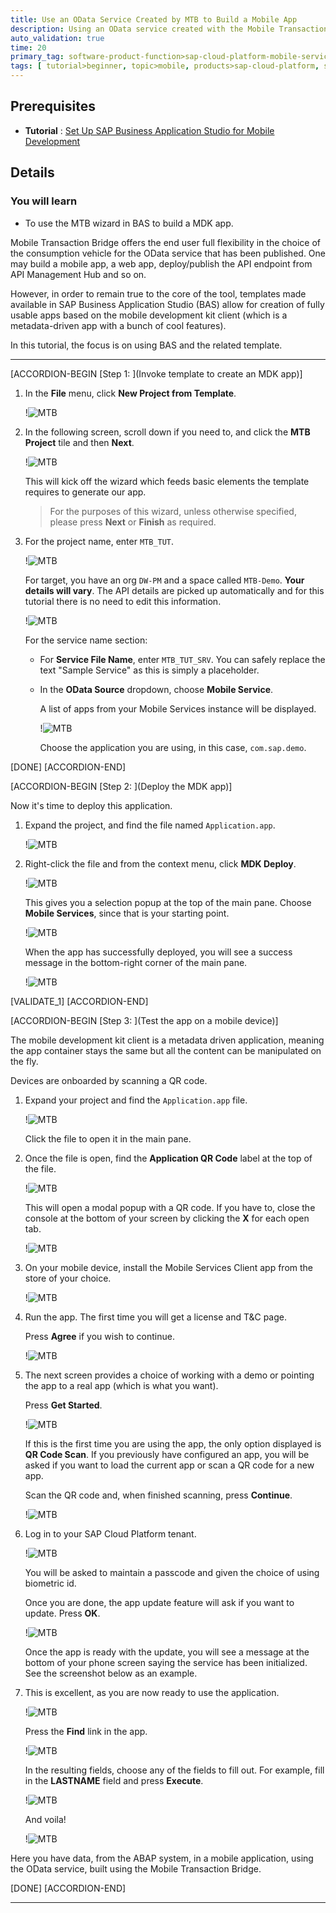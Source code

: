 ```yaml
---
title: Use an OData Service Created by MTB to Build a Mobile App
description: Using an OData service created with the Mobile Transaction Bridge, build a Mobile app based on the mobile development kit client.
auto_validation: true
time: 20
primary_tag: software-product-function>sap-cloud-platform-mobile-services
tags: [ tutorial>beginner, topic>mobile, products>sap-cloud-platform, software-product-function>sap-cloud-platform-mobile-services ]
---
```


## Prerequisites
- **Tutorial** : [Set Up SAP Business Application Studio for Mobile Development](cp-mobile-bas-setup)

## Details
### You will learn
- To use the MTB wizard in BAS to build a MDK app.

Mobile Transaction Bridge offers the end user full flexibility in the choice of the consumption vehicle for the OData service that has been published. One may build a mobile app, a web app, deploy/publish the API endpoint from API Management Hub and so on.

However, in order to remain true to the core of the tool, templates made available in SAP Business Application Studio (BAS) allow for creation of fully usable apps based on the mobile development kit client (which is a metadata-driven app with a bunch of cool features).

In this tutorial, the focus is on using BAS and the related template.

---

[ACCORDION-BEGIN [Step 1: ](Invoke template to create an MDK app)]

1. In the **File** menu, click **New Project from Template**.

    !![MTB](08.png)

2. In the following screen, scroll down if you need to, and click the **MTB Project** tile and then **Next**.

    !![MTB](13.png)

    This will kick off the wizard which feeds basic elements the template requires to generate our app.

    >For the purposes of this wizard, unless otherwise specified, please press **Next** or **Finish** as required.

3. For the project name, enter `MTB_TUT`.

    !![MTB](15.png)

    For target, you have an org `DW-PM` and a space called `MTB-Demo`. **Your details will vary**. The API details are picked up automatically and for this tutorial there is no need to edit this information.

    !![MTB](16.png)

    For the service name section:

    - For **Service File Name**, enter `MTB_TUT_SRV`.  You can safely replace the text "Sample Service" as this is simply a placeholder.

    - In the **OData Source** dropdown, choose **Mobile Service**.

        A list of apps from your Mobile Services instance will be displayed.

        !![MTB](18.png)

        Choose the application you are using, in this case, `com.sap.demo`.

[DONE]
[ACCORDION-END]

[ACCORDION-BEGIN [Step 2: ](Deploy the MDK app)]

Now it's time to deploy this application.

1. Expand the project, and find the file named `Application.app`.

    !![MTB](23.png)

2. Right-click the file and from the context menu, click **MDK Deploy**.

    !![MTB](.\reimgs\06.png)

    This gives you a selection popup at the top of the main pane. Choose **Mobile Services**, since that is your starting point.

    !![MTB](25.png)

    When the app has successfully deployed, you will see a success message in the bottom-right corner of the main pane.

    !![MTB](.\reimgs\93.png)


[VALIDATE_1]
[ACCORDION-END]

[ACCORDION-BEGIN [Step 3: ](Test the app on a mobile device)]

The mobile development kit client is a metadata driven application, meaning the app container stays the same but all the content can be manipulated on the fly.

Devices are onboarded by scanning a QR code.

1. Expand your project and find the `Application.app` file.

    !![MTB](23.png)

    Click the file to open it in the main pane.

2. Once the file is open, find the **Application QR Code** label at the top of the file.

    !![MTB](27.png)

    This will open a modal popup with a QR code. If you have to, close the console at the bottom of your screen by clicking the **X** for each open tab.

    !![MTB](28.png)

3. On your mobile device, install the Mobile Services Client app from the store of your choice.

    !![MTB](29.png)

4. Run the app. The first time you will get a license and T&C page.

    Press **Agree** if you wish to continue.

    !![MTB](30.png)


5. The next screen provides a choice of working with a demo or pointing the app to a real app (which is what you want).

    Press **Get Started**.

    !![MTB](31.png)

    If this is the first time you are using the app, the only option displayed is **QR Code Scan**. If you previously have configured an app, you will be asked if you want to load the current app or scan a QR code for a new app.

    Scan the QR code and, when finished scanning, press **Continue**.

    !![MTB](32.png)

6. Log in to your SAP Cloud Platform tenant.

    !![MTB](33.png)

    You will be asked to maintain a passcode and given the choice of using biometric id.

    Once you are done, the app update feature will ask if you want to update. Press **OK**.

    !![MTB](34.png)

    Once the app is ready with the update, you will see a message at the bottom of your phone screen saying the service has been initialized. See the screenshot below as an example.

7. This is excellent, as you are now ready to use the application.

    !![MTB](35.png)

    Press the **Find** link in the app.

    !![MTB](36.png)

    In the resulting fields, choose any of the fields to fill out. For example, fill in the **LASTNAME** field and press **Execute**.

    !![MTB](37.png)

    And voila!

    !![MTB](38.png)

Here you have data, from the ABAP system, in a mobile application, using the OData service, built using the Mobile Transaction Bridge.

[DONE]
[ACCORDION-END]

---

